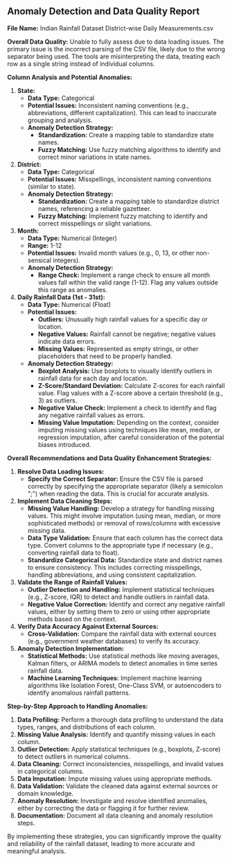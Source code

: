 ## Anomaly Detection and Data Quality Report

**File Name:** Indian Rainfall Dataset District-wise Daily Measurements.csv

**Overall Data Quality:** Unable to fully assess due to data loading issues. The primary issue is the incorrect parsing of the CSV file, likely due to the wrong separator being used. The tools are misinterpreting the data, treating each row as a single string instead of individual columns.

**Column Analysis and Potential Anomalies:**

1.  **State:**
    *   **Data Type:** Categorical
    *   **Potential Issues:** Inconsistent naming conventions (e.g., abbreviations, different capitalization). This can lead to inaccurate grouping and analysis.
    *   **Anomaly Detection Strategy:**
        *   **Standardization:** Create a mapping table to standardize state names.
        *   **Fuzzy Matching:** Use fuzzy matching algorithms to identify and correct minor variations in state names.
2.  **District:**
    *   **Data Type:** Categorical
    *   **Potential Issues:** Misspellings, inconsistent naming conventions (similar to state).
    *   **Anomaly Detection Strategy:**
        *   **Standardization:** Create a mapping table to standardize district names, referencing a reliable gazetteer.
        *   **Fuzzy Matching:** Implement fuzzy matching to identify and correct misspellings or slight variations.
3.  **Month:**
    *   **Data Type:** Numerical (Integer)
    *   **Range:** 1-12
    *   **Potential Issues:** Invalid month values (e.g., 0, 13, or other non-sensical integers).
    *   **Anomaly Detection Strategy:**
        *   **Range Check:** Implement a range check to ensure all month values fall within the valid range (1-12). Flag any values outside this range as anomalies.
4.  **Daily Rainfall Data (1st - 31st):**
    *   **Data Type:** Numerical (Float)
    *   **Potential Issues:**
        *   **Outliers:** Unusually high rainfall values for a specific day or location.
        *   **Negative Values:** Rainfall cannot be negative; negative values indicate data errors.
        *   **Missing Values:** Represented as empty strings, or other placeholders that need to be properly handled.
    *   **Anomaly Detection Strategy:**
        *   **Boxplot Analysis:** Use boxplots to visually identify outliers in rainfall data for each day and location.
        *   **Z-Score/Standard Deviation:** Calculate Z-scores for each rainfall value. Flag values with a Z-score above a certain threshold (e.g., 3) as outliers.
        *   **Negative Value Check:** Implement a check to identify and flag any negative rainfall values as errors.
        *   **Missing Value Imputation:** Depending on the context, consider imputing missing values using techniques like mean, median, or regression imputation, after careful consideration of the potential biases introduced.

**Overall Recommendations and Data Quality Enhancement Strategies:**

1.  **Resolve Data Loading Issues:**
    *   **Specify the Correct Separator:** Ensure the CSV file is parsed correctly by specifying the appropriate separator (likely a semicolon ";") when reading the data. This is crucial for accurate analysis.
2.  **Implement Data Cleaning Steps:**
    *   **Missing Value Handling:** Develop a strategy for handling missing values. This might involve imputation (using mean, median, or more sophisticated methods) or removal of rows/columns with excessive missing data.
    *   **Data Type Validation:** Ensure that each column has the correct data type. Convert columns to the appropriate type if necessary (e.g., converting rainfall data to float).
    *   **Standardize Categorical Data:** Standardize state and district names to ensure consistency. This includes correcting misspellings, handling abbreviations, and using consistent capitalization.
3.  **Validate the Range of Rainfall Values:**
    *   **Outlier Detection and Handling:** Implement statistical techniques (e.g., Z-score, IQR) to detect and handle outliers in rainfall data.
    *   **Negative Value Correction:** Identify and correct any negative rainfall values, either by setting them to zero or using other appropriate methods based on the context.
4.  **Verify Data Accuracy Against External Sources:**
    *   **Cross-Validation:** Compare the rainfall data with external sources (e.g., government weather databases) to verify its accuracy.
5. **Anomaly Detection Implementation:**
    * **Statistical Methods:** Use statistical methods like moving averages, Kalman filters, or ARIMA models to detect anomalies in time series rainfall data.
    * **Machine Learning Techniques:** Implement machine learning algorithms like Isolation Forest, One-Class SVM, or autoencoders to identify anomalous rainfall patterns.

**Step-by-Step Approach to Handling Anomalies:**

1.  **Data Profiling:** Perform a thorough data profiling to understand the data types, ranges, and distributions of each column.
2.  **Missing Value Analysis:** Identify and quantify missing values in each column.
3.  **Outlier Detection:** Apply statistical techniques (e.g., boxplots, Z-score) to detect outliers in numerical columns.
4.  **Data Cleaning:** Correct inconsistencies, misspellings, and invalid values in categorical columns.
5.  **Data Imputation:** Impute missing values using appropriate methods.
6.  **Data Validation:** Validate the cleaned data against external sources or domain knowledge.
7.  **Anomaly Resolution:** Investigate and resolve identified anomalies, either by correcting the data or flagging it for further review.
8.  **Documentation:** Document all data cleaning and anomaly resolution steps.

By implementing these strategies, you can significantly improve the quality and reliability of the rainfall dataset, leading to more accurate and meaningful analysis.